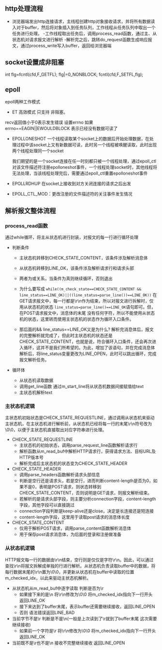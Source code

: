 ## http处理流程
- 浏览器端发出http连接请求，主线程创建http对象接收请求，并将所有数据读入对于buffer，然后将对象插入到任务队列，工作线程从任务队列中取出一个任务进行处理。
-工作线程取出任务后，调用process_read函数，通过主、从状态机对请求报文进行解析
-解析完之后，跳转do_request函数生成响应报文，通过process_write写入buffer，返回给浏览器端

## socket设置成非阻塞
int flg=fcntl(cfd,F_GETFL);
flg|=0_NONBLOCK;
fcntl(cfd,F_SETFL,flg);

## epoll
epoll两种工作模式
- ET 高效模式 只支持 非阻塞。


recv返回值小于0表示发生错误 设置errno 如果errno==EAGIN||EWOULDBLOCK 表示已经没有数据可读了

- EPOLLONESHOT
    一个线程读取某个socket上的数据后开始处理数据，在处理过程中该socket上又有新数据可读，此时另一个线程被唤醒读取，此时出现两个线程处理同一个socket

    我们期望的是一个socket连接在任一时刻都只被一个线程处理，通过epoll_ctl对该文件描述符注册epolloneshot事件，一个线程处理socket时，其他线程将无法处理，当该线程处理完后，需要通过epoll_ctl重置epolloneshot事件

- EPOLLRDHUP
在socket上接收到对方关闭连接的请求之后出发
- EPOLL_CTL_MOD：更改注册的文件描述符的关注事件发生情况

## 解析报文整体流程

### process_read函数
通过while循环，将主从状态机进行封装，对报文的每一行进行循环处理
- 判断条件
  - 主状态机转移到CHECK_STATE_CONTENT，该条件涉及解析消息体
  - 从状态机转移到LINE_OK，该条件涉及解析请求行和请求头部
  - 两者为或关系，当条件为真则继续循环，否则退出

  - 为什么要写成
  `while((m_check_state==CHECK_STATE_CONTENT && line_status==LINE_OK)||((line_status=parse_line())==LINE_OK))`
    在GET请求报文中，每一行都是\r\n作为结束，所以对报文进行拆解时，仅用从状态机的状态
    `line_status=parse_line()==LINE_OK`语句即可。但，在POST请求报文中，消息体的末尾
    没有任何字符，所以不能使用从状态机的状态，这里转而使用主状态机的状态作为循环入口条件。
  - 那后面的&& line_status==LINE_OK又是为什么?
    解析完消息体后，报文的完整解析就完成了，但此时主状态机的状态还是CHECK_STATE_CONTENT，也就是说，符合循环入口条件，还会再次进入循环，这并不是我们所希望的。为此，增加了该语句，并在完成消息体解析后，将line_status变量更改为LINE_OPEN，此时可以跳出循环，完成报文解析任务。

- 循环体
  - 从状态机读取数据
  - 调用get_line函数 通过m_start_line将从状态机数据间接赋值给text
  - 主状态机解析text

  

### 主状态机逻辑
主状态机初始状态是CHECK_STATE_REQUESTLINE，通过调用从状态机来驱动主状态机，在主状态机进行解析前，从状态机已经将每一行的末尾\r\n符号改为\0\0，以便于主状态机直接取出对应字符串进行处理。
- CHECK_STATE_REQUESTLINE
  - 主状态机的初始状态，调用parse_request_line函数解析请求行
  - 解析函数从m_read_buf中解析HTTP请求行，获得请求方法、目标URL及HTTP版本号
  - 解析完成后主状态机的状态变为CHECK_STATE_HEADER
- CHECK_STATE_HEADER
  - 调用parse_headers函数解析请求头部信息
  - 判断是空行还是请求头，若是空行，进而判断content-length是否为0，如果不是0，表明是POST请求，则状态转移到CHECK_STATE_CONTENT，否则说明是GET请求，则报文解析结束。
  - 若解析的是请求头部字段，则主要分析connection字段，content-length字段，其他字段可以直接跳过
  - connection字段判断是keep-alive还是close，决定是长连接还是短连接
  - content-length字段，这里用于读取post请求的消息体长度
- CHECK_STATE_CONTENT
  - 仅用于解析POST请求，调用parse_content函数解析消息体
  - 用于保存post请求消息体，为后面的登录和注册做准备

### 从状态机逻辑
HTTP报文每一行的数据由\r\n结束，空行则是仅仅是字符\r\n。因此，可以通过查找\r\n将报文拆解成单独的行进行解析。从状态机负责读取buffer中的数据，将每行数据末尾的\r\n置为\0\0，并更新从状态机在buffer中读取的位置m_checked_idx，以此来驱动主状态机解析。
- 从状态机从m_read_buf中逐字读取 判断是否为\r
  - 如果接下来的是\n 将\r\n修改为\0\0 将m_checked_idx指向下一行开头 返回LINE_OK
  - 接下来达到了buffer末尾，表示buffer还需要继续接收，返回LINE_OPEN
  - 否则 语法错误返回LINE_BAD
- 当前字节不是\r 判断是不是\n(一般是上次读到了\r就到了buffer末尾 这次需要继续接收)
  - 如果前一个字符是\r 将\r\n修改为\0\0 将m_checked_idx指向下一行开头 返回LINE_OK
- 当前既不是\r也不是\n 接收不完整继续接收 返回LINE_OPEN